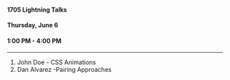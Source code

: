 #### 1705 Lightning Talks
#### Thursday, June 6
#### 1:00 PM - 4:00 PM

-----------------------------------------
1. John Doe - CSS Animations
2. Dan Alvarez -Pairing Approaches
